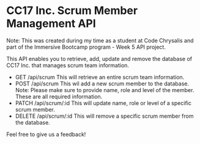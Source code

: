 # CC17 Inc. Scrum Member Management API
Note: This was created during my time as a student at Code Chrysalis and part of the Immersive Bootcamp program - Week 5 API project.

This API enables you to retrieve, add, update and remove the database of CC17 Inc. that manages scrum team information.

- GET /api/scrum 
  This will retrieve an entire scrum team information.
- POST /api/scrum
  This wil add a new scrum member to the database.
  Note: Please make sure to provide name, role and level of the member. These are all required information.
- PATCH /api/scrum/:id
  This will update name, role or level of a specific scrum member.
- DELETE /api/scrum/:id
  This will remove a specific scrum member from the database.

Feel free to give us a feedback! 
